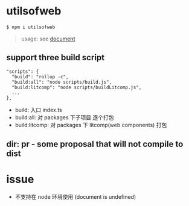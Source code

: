 # utilsofweb

```sh
$ npm i utilsofweb
```

> usage: see [document](https://erluzi.github.io/utilsofweb/#/)

## support three build script

```
"scripts": {
  "build": "rollup -c",
  "build:all": "node scripts/build.js",
  "build:litcomp": "node scripts/buildLitcomp.js",
  ...
},
```

- build: 入口 index.ts
- build:all: 对 packages 下子项目 逐个打包
- build:litcomp: 对 packages 下 litcomp(web components) 打包

## dir: pr - some proposal that will not compile to dist

# issue

- 不支持在 node 环境使用 (document is undefined)
